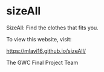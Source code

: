 # sizeAll
SizeAll: Find the clothes that fits you. 

To view this website, visit:

https://mlavi16.github.io/sizeAll/

The GWC Final Project Team
